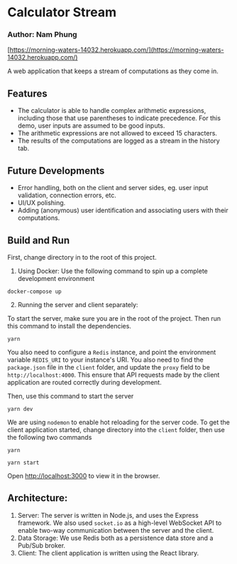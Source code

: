 # Calculator Stream

### Author: Nam Phung

[https://morning-waters-14032.herokuapp.com/](https://morning-waters-14032.herokuapp.com/)

A web application that keeps a stream of computations as they come in.

## Features
- The calculator is able to handle complex arithmetic expressions, including those that use parentheses to indicate precedence. For this demo, user inputs are assumed to be good inputs.
- The arithmetic expressions are not allowed to exceed 15 characters.
- The results of the computations are logged as a stream in the history tab.

## Future Developments
- Error handling, both on the client and server sides, eg. user input validation, connection errors, etc.
- UI/UX polishing.
- Adding (anonymous) user identification and associating users with their computations.

## Build and Run

First, change directory in to the root of this project.

1. Using Docker:
Use the following command to spin up a complete development environment
```
docker-compose up
```

2. Running the server and client separately:

To start the server, make sure you are in the root of the project. Then run this command to install the dependencies.
```
yarn
```

You also need to configure a `Redis` instance, and point the environment variable `REDIS_URI` to your instance's URI. You also need to find the `package.json` file in the `client` folder, and update the `proxy` field to be `http://localhost:4000`. This ensure that API requests made by the client application are routed correctly during development.

Then, use this command to start the server
```
yarn dev
```
We are using `nodemon` to enable hot reloading for the server code. To get the client application started, change directory into the `client` folder, then use the following two commands
```
yarn 
```

```
yarn start
```

Open [http://localhost:3000](http://localhost:3000) to view it in the browser.

## Architecture:
1. Server: The server is written in Node.js, and uses the Express framework. We also used `socket.io` as a high-level WebSocket API to enable two-way communication between the server and the client.
2. Data Storage: We use Redis both as a persistence data store and a Pub/Sub broker.
3. Client: The client application is written using the React library.
